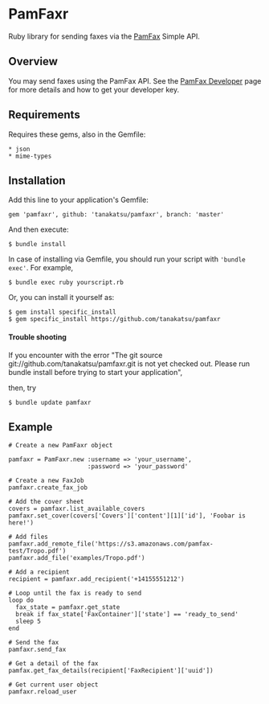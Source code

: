 PamFaxr
=======

Ruby library for sending faxes via the [PamFax](http://www.pamfax.biz/en/partners/tropo/) Simple API.

Overview
--------

You may send faxes using the PamFax API. See the [PamFax Developer](http://www.pamfax.biz/en/partners/tropo/) page for more details and how to get your developer key.

Requirements
------------

Requires these gems, also in the Gemfile:

	* json
	* mime-types

Installation
------------

Add this line to your application's Gemfile:

```
gem 'pamfaxr', github: 'tanakatsu/pamfaxr', branch: 'master'
```

And then execute:

```
$ bundle install
```

In case of installing via Gemfile, you should run your script with `'bundle exec'`.
For example,

```
$ bundle exec ruby yourscript.rb
```

Or, you can install it yourself as:

```
$ gem install specific_install
$ gem specific_install https://github.com/tanakatsu/pamfaxr
```

#### Trouble shooting
If you encounter with the error
"The git source git://github.com/tanakatsu/pamfaxr.git is not yet checked out. Please run bundle install before trying to start your application",

then, try

```
$ bundle update pamfaxr
```

Example
-------

    # Create a new PamFaxr object
	
	pamfaxr = PamFaxr.new :username => 'your_username', 
	                      :password => 'your_password'
	
	# Create a new FaxJob
	pamfaxr.create_fax_job
    
    # Add the cover sheet
	covers = pamfaxr.list_available_covers
	pamfaxr.set_cover(covers['Covers']['content'][1]['id'], 'Foobar is here!')
	
	# Add files
	pamfaxr.add_remote_file('https://s3.amazonaws.com/pamfax-test/Tropo.pdf')
	pamfaxr.add_file('examples/Tropo.pdf')
	
	# Add a recipient
	recipient = pamfaxr.add_recipient('+14155551212')
	
	# Loop until the fax is ready to send
	loop do
	  fax_state = pamfaxr.get_state
	  break if fax_state['FaxContainer']['state'] == 'ready_to_send'
	  sleep 5
	end
	
	# Send the fax
	pamfaxr.send_fax

	# Get a detail of the fax
	pamfax.get_fax_details(recipient['FaxRecipient']['uuid'])

	# Get current user object
	pamfaxr.reload_user

